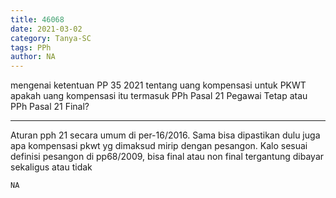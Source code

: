 ```yaml
---
title: 46068
date: 2021-03-02
category: Tanya-SC
tags: PPh
author: NA
---
```


mengenai ketentuan PP 35 2021 tentang uang kompensasi untuk PKWT apakah uang kompensasi itu termasuk PPh Pasal 21 Pegawai Tetap atau PPh Pasal 21 Final?

---

Aturan pph 21 secara umum di per-16/2016. Sama bisa dipastikan dulu juga apa kompensasi pkwt yg dimaksud mirip dengan pesangon. Kalo sesuai definisi pesangon di pp68/2009, bisa final atau non final tergantung dibayar sekaligus atau tidak

`NA`
